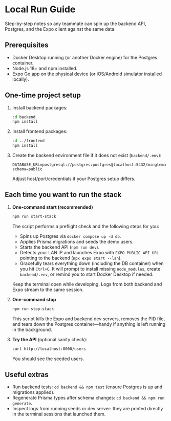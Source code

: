 # Local Run Guide

Step-by-step notes so any teammate can spin up the backend API, Postgres, and the Expo client against the same data.

## Prerequisites
- Docker Desktop running (or another Docker engine) for the Postgres container.
- Node.js 18+ and npm installed.
- Expo Go app on the physical device (or iOS/Android simulator installed locally).

## One-time project setup
1. Install backend packages:
   ```bash
   cd backend
   npm install
   ```
2. Install frontend packages:
   ```bash
   cd ../frontend
   npm install
   ```
3. Create the backend environment file if it does not exist (`backend/.env`):
   ```env
   DATABASE_URL=postgresql://postgres:postgres@localhost:5432/minglemap?schema=public
   ```
   Adjust host/port/credentials if your Postgres setup differs.

## Each time you want to run the stack
1. **One-command start (recommended)**
   ```bash
   npm run start-stack
   ```
   The script performs a preflight check and the following steps for you:
   - Spins up Postgres via `docker compose up -d db`.
   - Applies Prisma migrations and seeds the demo users.
   - Starts the backend API (`npm run dev`).
   - Detects your LAN IP and launches Expo with `EXPO_PUBLIC_API_URL` pointing to the backend (`npx expo start --lan`).
   - Gracefully tears everything down (including the DB container) when you hit `Ctrl+C`.
   It will prompt to install missing `node_modules`, create `backend/.env`, or remind you to start Docker Desktop if needed.

   Keep the terminal open while developing. Logs from both backend and Expo stream to the same session.

2. **One-command stop**
   ```bash
   npm run stop-stack
   ```
   This script kills the Expo and backend dev servers, removes the PID file, and tears down the Postgres container—handy if anything is left running in the background.

3. **Try the API** (optional sanity check):
   ```bash
   curl http://localhost:8000/users
   ```
   You should see the seeded users.

## Useful extras
- Run backend tests: `cd backend && npm test` (ensure Postgres is up and migrations applied).
- Regenerate Prisma types after schema changes: `cd backend && npm run generate`.
- Inspect logs from running seeds or dev server: they are printed directly in the terminal sessions that launched them.

